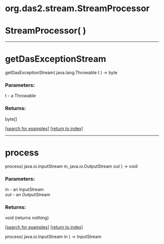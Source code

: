 # org.das2.stream.StreamProcessor



# StreamProcessor( )


***
<a name="getDasExceptionStream"></a>
# getDasExceptionStream
getDasExceptionStream( java.lang.Throwable t ) &rarr; byte



### Parameters:
t - a Throwable

### Returns:
byte[]


<a href="https://github.com/autoplot/dev/search?q=getDasExceptionStream&unscoped_q=getDasExceptionStream">[search for examples]</a>
<a href="https://github.com/autoplot/documentation/blob/master/javadoc/index-all.md">[return to index]</a>

***
<a name="process"></a>
# process
process( java.io.InputStream in, java.io.OutputStream out ) &rarr; void



### Parameters:
in - an InputStream
<br>out - an OutputStream

### Returns:
void (returns nothing)


<a href="https://github.com/autoplot/dev/search?q=process&unscoped_q=process">[search for examples]</a>
<a href="https://github.com/autoplot/documentation/blob/master/javadoc/index-all.md">[return to index]</a>

process( java.io.InputStream in ) &rarr; InputStream<br>
